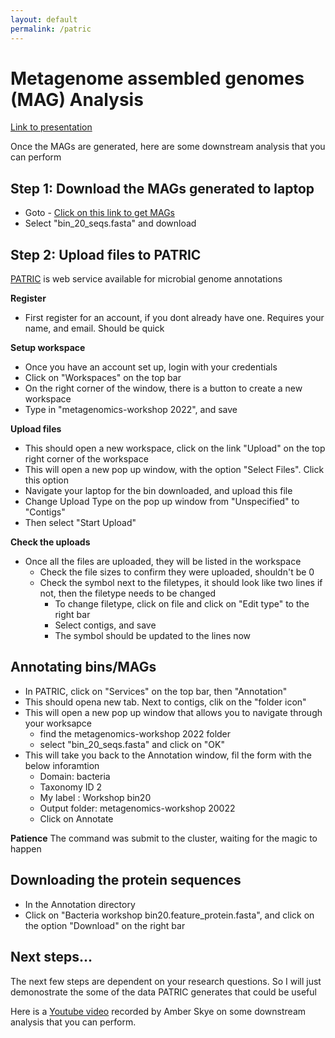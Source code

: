 ```yaml
---
layout: default
permalink: /patric
---
```


# Metagenome assembled genomes (MAG) Analysis

[Link to presentation](https://flinders-my.sharepoint.com/:p:/g/personal/nala0006_flinders_edu_au/ES4Mk3jakl1GhygE67e_7GgBCj808SMLwzDpracec2xqxA?e=cRhPtc)

Once the MAGs are generated, here are some downstream analysis that you can perform

## Step 1: Download the MAGs generated to laptop
- Goto - [Click on this link to get MAGs](https://cloudstor.aarnet.edu.au/plus/s/2FJKmMoF8bOoGZd) 
- Select "bin_20_seqs.fasta" and download 

## Step 2: Upload files to PATRIC
[PATRIC](https://patricbrc.org) is web service available for microbial genome 
annotations

**Register**
- First register for an account, if you dont already have one. Requires your name, and email. Should be quick

**Setup workspace**
- Once you have an account set up, login with your credentials
- Click on "Workspaces" on the top bar
- On the right corner of the window, there is a button to create a new workspace
- Type in "metagenomics-workshop 2022", and save 

**Upload files**
- This should open a new workspace, click on the link "Upload" on the top right corner of the workspace
- This will open a new pop up window, with the option "Select Files". Click this option 
- Navigate your laptop for the bin downloaded, and upload this file
- Change Upload Type on the pop up window from "Unspecified" to "Contigs"
- Then select "Start Upload"

**Check the uploads** 
- Once all the files are uploaded, they will be listed in the workspace
  - Check the file sizes to confirm they were uploaded, shouldn't be 0 
  - Check the symbol next to the filetypes, it should look like two lines if not, then the filetype needs to be changed
    - To change filetype, click on file and click on "Edit type" to the right bar
    - Select contigs, and save
    - The symbol should be updated to the lines now

## Annotating bins/MAGs

- In PATRIC, click on "Services" on the top bar, then "Annotation"
- This should opena new tab. Next to contigs, clik on the "folder icon"
- This will open a new pop up window that allows you to navigate through your worksapce
  - find the metagenomics-workshop 2022 folder
  - select "bin_20_seqs.fasta" and click on "OK" 
- This will take you back to the Annotation window, fil the form with the below inforamtion
  - Domain: bacteria
  - Taxonomy ID 2
  - My label : Workshop bin20
  - Output folder: metagenomics-workshop 20022
  - Click on Annotate

**Patience**
The command was submit to the cluster, waiting for the magic to happen


## Downloading the protein sequences
- In the Annotation directory
- Click on "Bacteria workshop bin20.feature_protein.fasta", and click on 
the option "Download" on the right bar

## Next steps... 
The next few steps are dependent on your research questions. So I will just demonostrate the some of the data PATRIC generates that could be useful

Here is a [Youtube video](https://www.youtube.com/watch?v=uixhLFj-L8U) recorded by Amber Skye on some 
downstream analysis that you can perform.
